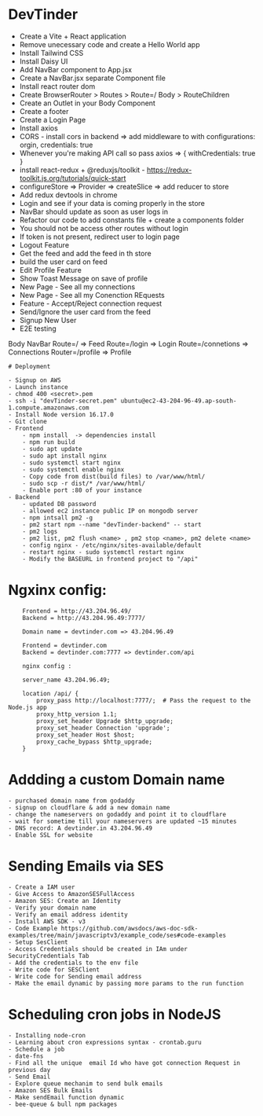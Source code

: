 # DevTinder

- Create a Vite + React application
- Remove unecessary code and create a Hello World app
- Install Tailwind CSS
- Install Daisy UI
- Add NavBar component to App.jsx
- Create a NavBar.jsx separate Component file
- Install react router dom
- Create BrowserRouter > Routes > Route=/ Body > RouteChildren
- Create an Outlet in your Body Component
- Create a footer
- Create a Login Page
- Install axios
- CORS - install cors in backend => add middleware to with configurations: orgin, credentials: true
- Whenever you're making API call so pass axios => { withCredentials: true }
- install react-redux + @reduxjs/toolkit - https://redux-toolkit.js.org/tutorials/quick-start
- configureStore => Provider => createSlice => add reducer to store
- Add redux devtools in chrome
- Login and see if your data is coming properly in the store
- NavBar should update as soon as user logs in
- Refactor our code to add constants file + create a components folder 
- You should not be access other routes without login
- If token is not present, redirect user to login page
- Logout Feature
- Get the feed and add the feed in th store
- build the user card on feed
- Edit Profile Feature
- Show Toast Message on save of profile
- New Page - See all my connections
- New Page - See all my Conenction REquests
- Feature - Accept/Reject connection request
- Send/Ignore the user card from the feed 
- Signup New User 
- E2E testing


Body 
    NavBar
    Route=/  => Feed
    Route=/login  => Login
    Route=/connetions => Connections
    Router=/profile => Profile



    # Deployment

    - Signup on AWS 
    - Launch instance
    - chmod 400 <secret>.pem
    - ssh -i "devTinder-secret.pem" ubuntu@ec2-43-204-96-49.ap-south-1.compute.amazonaws.com
    - Install Node version 16.17.0
    - Git clone
    - Frontend    
        - npm install  -> dependencies install
        - npm run build
        - sudo apt update
        - sudo apt install nginx
        - sudo systemctl start nginx
        - sudo systemctl enable nginx
        - Copy code from dist(build files) to /var/www/html/
        - sudo scp -r dist/* /var/www/html/
        - Enable port :80 of your instance
    - Backend
        - updated DB password
        - allowed ec2 instance public IP on mongodb server
        - npm intsall pm2 -g
        - pm2 start npm --name "devTinder-backend" -- start
        - pm2 logs
        - pm2 list, pm2 flush <name> , pm2 stop <name>, pm2 delete <name>
        - config nginx - /etc/nginx/sites-available/default
        - restart nginx - sudo systemctl restart nginx
        - Modify the BASEURL in frontend project to "/api"



# Ngxinx config: 

        Frontend = http://43.204.96.49/
        Backend = http://43.204.96.49:7777/
    
        Domain name = devtinder.com => 43.204.96.49

        Frontend = devtinder.com
        Backend = devtinder.com:7777 => devtinder.com/api

        nginx config : 

        server_name 43.204.96.49;

        location /api/ {
            proxy_pass http://localhost:7777/;  # Pass the request to the Node.js app
            proxy_http_version 1.1;
            proxy_set_header Upgrade $http_upgrade;
            proxy_set_header Connection 'upgrade';
            proxy_set_header Host $host;
            proxy_cache_bypass $http_upgrade;
        }


# Addding a custom Domain name

    - purchased domain name from godaddy
    - signup on cloudflare & add a new domain name
    - change the nameservers on godaddy and point it to cloudflare
    - wait for sometime till your nameservers are updated ~15 minutes
    - DNS record: A devtinder.in 43.204.96.49
    - Enable SSL for website 


# Sending Emails via SES

    - Create a IAM user
    - Give Access to AmazonSESFullAccess
    - Amazon SES: Create an Identity
    - Verify your domain name
    - Verify an email address identity
    - Install AWS SDK - v3 
    - Code Example https://github.com/awsdocs/aws-doc-sdk-examples/tree/main/javascriptv3/example_code/ses#code-examples
    - Setup SesClient
    - Access Credentials should be created in IAm under SecurityCredentials Tab
    - Add the credentials to the env file
    - Write code for SESClient
    - Write code for Sending email address
    - Make the email dynamic by passing more params to the run function


# Scheduling cron jobs in NodeJS
    - Installing node-cron
    - Learning about cron expressions syntax - crontab.guru
    - Schedule a job
    - date-fns
    - Find all the unique  email Id who have got connection Request in previous day
    - Send Email
    - Explore queue mechanim to send bulk emails
    - Amazon SES Bulk Emails
    - Make sendEmail function dynamic
    - bee-queue & bull npm packages

